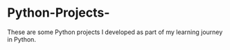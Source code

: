 # Python-Projects-
These are some Python projects I developed as part of my learning journey in Python.
